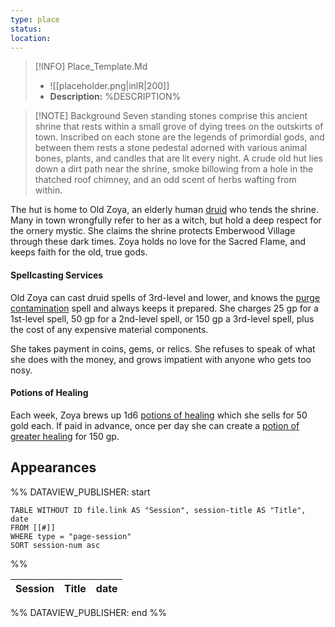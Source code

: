 ```yaml
---
type: place
status: 
location:
---
```


>[!INFO] Place_Template.Md
>- ![[placeholder.png|inlR|200]]
> - **Description:** %DESCRIPTION% 

>[!NOTE] Background
Seven standing stones comprise this ancient shrine that rests within a small grove of dying trees on the outskirts of town. Inscribed on each stone are the legends of primordial gods, and between them rests a stone pedestal adorned with various animal bones, plants, and candles that are lit every night. A crude old hut lies down a dirt path near the shrine, smoke billowing from a hole in the thatched roof chimney, and an odd scent of herbs wafting from within.

The hut is home to Old Zoya, an elderly human [druid](https://www.dndbeyond.com/monsters/16848-druid) who tends the shrine. Many in town wrongfully refer to her as a witch, but hold a deep respect for the ornery mystic. She claims the shrine protects Emberwood Village through these dark times. Zoya holds no love for the Sacred Flame, and keeps faith for the old, true gods.

#### [](https://www.dndbeyond.com/sources/dnd/dodr/emberwood-village#SpellcastingServices1)Spellcasting Services

Old Zoya can cast druid spells of 3rd-level and lower, and knows the [purge contamination](https://www.dndbeyond.com/spells/2221555-purge-contamination) spell and always keeps it prepared. She charges 25 gp for a 1st-level spell, 50 gp for a 2nd-level spell, or 150 gp a 3rd-level spell, plus the cost of any expensive material components.

She takes payment in coins, gems, or relics. She refuses to speak of what she does with the money, and grows impatient with anyone who gets too nosy.

#### [](https://www.dndbeyond.com/sources/dnd/dodr/emberwood-village#PotionsofHealing)Potions of Healing

Each week, Zoya brews up 1d6 [potions of healing](https://www.dndbeyond.com/equipment/71-potion-of-healing) which she sells for 50 gold each. If paid in advance, once per day she can create a [potion of greater healing](https://www.dndbeyond.com/magic-items/5133-potion-of-healing-greater) for 150 gp.

## Appearances

%% DATAVIEW_PUBLISHER: start
```dataview
TABLE WITHOUT ID file.link AS "Session", session-title AS "Title", date
FROM [[#]]
WHERE type = "page-session"
SORT session-num asc
```
%%

| Session | Title | date |
| ------- | ----- | ---- |

%% DATAVIEW_PUBLISHER: end %%